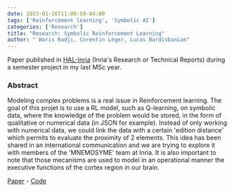 ```yaml
---
date: 2023-01-16T11:00:59-04:00
tags: ['Reinforcement learning', 'Symbolic AI']
categories: ['Research']
title: "Research: Symbolic Reinforcement Learning"
author: " Waris Radji, Corentin Léger, Lucas Bardisbanian"
---
```


Paper published in [HAL-Inria](https://inria.hal.science/INRIA-RRRT/?lang=en) (Inria's Research or Technical Reports) during a semester project in my last MSc year.

### Abstract

Modeling complex problems is a real issue in Reinforcement learning. The goal of this projet is to use a RL model, such as Q-learning, on symbolic data, where the knowledge of the problem would be stored, in the form of qualitative or numerical data (in JSON for example). Instead of only working with numerical data, we could link the data with a certain 'edition distance' which permits to evaluate the proximity of 2 elements. This idea has been shared in an international communication and we are trying to explore it with members of the 'MNEMOSYME' team at Inria. It is also important to note that those mecanisms are used to model in an operational manner the executive functions of the cortex region in our brain.

[Paper](https://inria.hal.science/hal-04103795) - [Code](https://github.com/riiswa/symbolic-rl)

